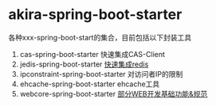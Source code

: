 # akira-spring-boot-starter
各种xxx-spring-boot-start的集合，目前包括以下封装工具

1. cas-spring-boot-starter
快速集成CAS-Client
2. jedis-spring-boot-starter
[快速集成redis](/jedis-spring-boot-starter/README.md)
3. ipconstraint-spring-boot-starter
对访问者IP的限制
4. ehcache-spring-boot-starter
ehcache工具
5. webcore-spring-boot-starter
[部分WEB开发基础功能&规范](/webcore-spring-boot-starter/README.md)
